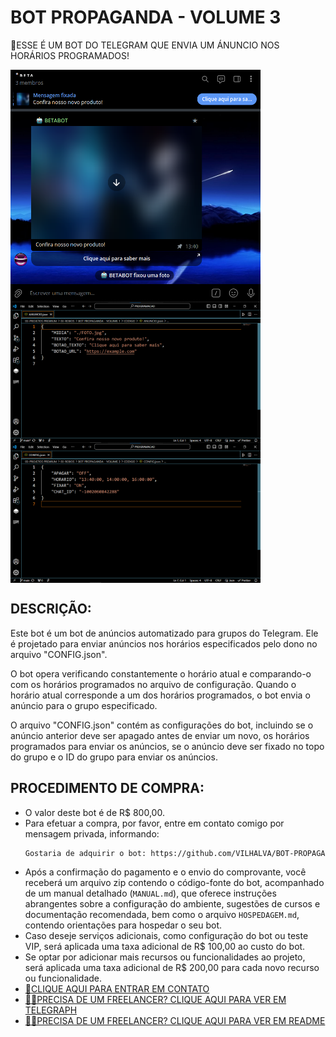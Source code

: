 # BOT PROPAGANDA - VOLUME 3
🛑ESSE É UM BOT DO TELEGRAM QUE ENVIA UM ÁNUNCIO NOS HORÁRIOS PROGRAMADOS!

<img src="./IMAGENS/FOTO_1.png" align="center" width="400"> <br>
<img src="./IMAGENS/FOTO_2.png" align="center" width="400"> <br>
<img src="./IMAGENS/FOTO_3.png" align="center" width="400"> <br>

## DESCRIÇÃO:
Este bot é um bot de anúncios automatizado para grupos do Telegram. Ele é projetado para enviar anúncios nos horários especificados pelo dono no arquivo "CONFIG.json".

O bot opera verificando constantemente o horário atual e comparando-o com os horários programados no arquivo de configuração. Quando o horário atual corresponde a um dos horários programados, o bot envia o anúncio para o grupo especificado.

O arquivo "CONFIG.json" contém as configurações do bot, incluindo se o anúncio anterior deve ser apagado antes de enviar um novo, os horários programados para enviar os anúncios, se o anúncio deve ser fixado no topo do grupo e o ID do grupo para enviar os anúncios.

## PROCEDIMENTO DE COMPRA:
- O valor deste bot é de R$ 800,00.
- Para efetuar a compra, por favor, entre em contato comigo por mensagem privada, informando:
    ```bash
    Gostaria de adquirir o bot: https://github.com/VILHALVA/BOT-PROPAGANDA-VOLUME-3
    ```
- Após a confirmação do pagamento e o envio do comprovante, você receberá um arquivo zip contendo o código-fonte do bot, acompanhado de um manual detalhado (`MANUAL.md`), que oferece instruções abrangentes sobre a configuração do ambiente, sugestões de cursos e documentação recomendada, bem como o arquivo `HOSPEDAGEM.md`, contendo orientações para hospedar o seu bot.
- Caso deseje serviços adicionais, como configuração do bot ou teste VIP, será aplicada uma taxa adicional de R$ 100,00 ao custo do bot.
- Se optar por adicionar mais recursos ou funcionalidades ao projeto, será aplicada uma taxa adicional de R$ 200,00 para cada novo recurso ou funcionalidade.
- [🤑CLIQUE AQUI PARA ENTRAR EM CONTATO](https://t.me/VILHALVA100)
- [🧑‍💻PRECISA DE UM FREELANCER? CLIQUE AQUI PARA VER EM TELEGRAPH](https://telegra.ph/FREELANCER-10-19-9)
- [🧑‍💻PRECISA DE UM FREELANCER? CLIQUE AQUI PARA VER EM README](https://github.com/VILHALVA/VILHALVA/blob/main/FREELANCER/README.md)
